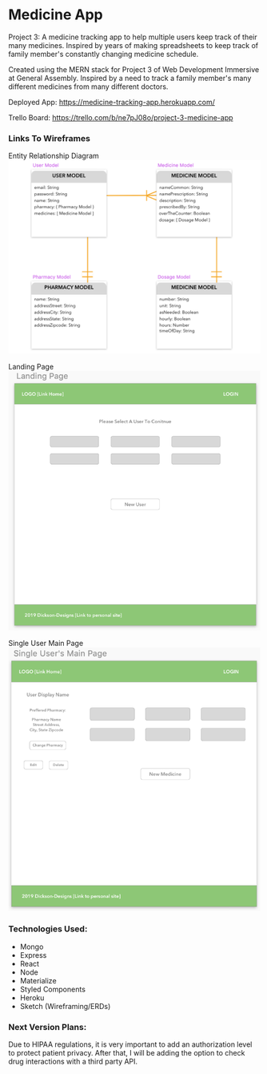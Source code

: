 # Medicine App
Project 3: A medicine tracking app to help multiple users keep track of their many medicines. Inspired by years of making spreadsheets to keep track of family member's constantly changing medicine schedule.

Created using the MERN stack for Project 3 of Web Development Immersive at General Assembly. Inspired by a need to track a family member's many different medicines from many different doctors.


Deployed App: https://medicine-tracking-app.herokuapp.com/

Trello Board: https://trello.com/b/ne7pJ08o/project-3-medicine-app

### Links To Wireframes

Entity Relationship Diagram
<img src= './Wireframing/ERD.png' alt='Entity Relationship Diagram'>

Landing Page
<img src= './Wireframing/LandingPage.png' alt='Landing Page Wireframing'>

Single User Main Page
<img src= './Wireframing/SingleUserPage.png' alt='Single User Wireframing'>


### Technologies Used:
* Mongo
* Express 
* React 
* Node
* Materialize
* Styled Components
* Heroku
* Sketch (Wireframing/ERDs)

### Next Version Plans:
Due to HIPAA regulations, it is very important to add an authorization level to protect patient privacy. After that, I will be adding the option to check drug interactions with a third party API.


